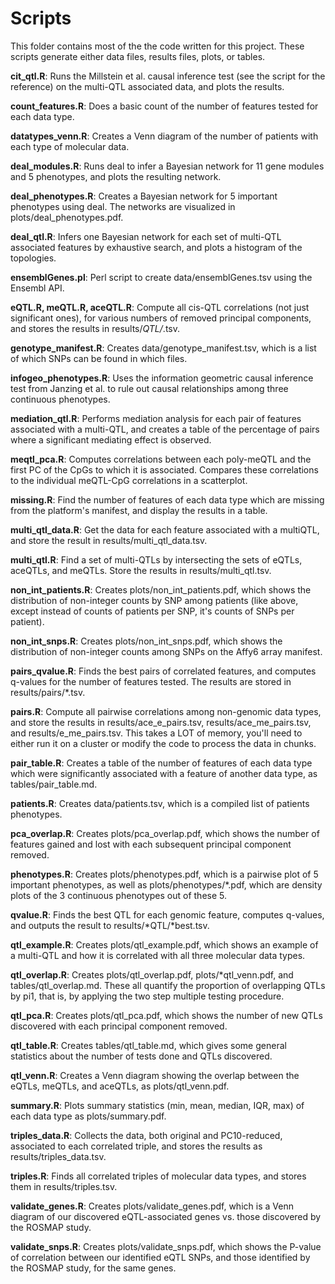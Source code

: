 Scripts
=======

This folder contains most of the the code written for this project. These
scripts generate either data files, results files, plots, or tables.

__cit_qtl.R__: Runs the Millstein et al. causal inference test (see the script
for the reference) on the multi-QTL associated data, and plots the results.

__count_features.R__: Does a basic count of the number of features tested for
each data type.

__datatypes_venn.R__: Creates a Venn diagram of the number of patients with
each type of molecular data.

__deal_modules.R__: Runs deal to infer a Bayesian network for 11 gene modules
and 5 phenotypes, and plots the resulting network.

__deal_phenotypes.R__: Creates a Bayesian network for 5 important phenotypes
using deal. The networks are visualized in plots/deal_phenotypes.pdf.

__deal_qtl.R__: Infers one Bayesian network for each set of multi-QTL
associated features by exhaustive search, and plots a histogram of the
topologies.

__ensemblGenes.pl__: Perl script to create data/ensemblGenes.tsv using the
Ensembl API.

__eQTL.R, meQTL.R, aceQTL.R__: Compute all cis-QTL correlations (not just
significant ones), for various numbers of removed principal components, and
stores the results in results/*QTL/*.tsv.

__genotype_manifest.R__: Creates data/genotype_manifest.tsv, which is a list of
which SNPs can be found in which files.

__infogeo_phenotypes.R__: Uses the information geometric causal inference test
from Janzing et al. to rule out causal relationships among three continuous
phenotypes.

__mediation_qtl.R__: Performs mediation analysis for each pair of features
associated with a multi-QTL, and creates a table of the percentage of pairs
where a significant mediating effect is observed.

__meqtl_pca.R__: Computes correlations between each poly-meQTL and the first PC
of the CpGs to which it is associated. Compares these correlations to the
individual meQTL-CpG correlations in a scatterplot.

__missing.R__: Find the number of features of each data type which are missing
from the platform's manifest, and display the results in a table.

__multi_qtl_data.R__: Get the data for each feature associated with a multiQTL,
and store the result in results/multi_qtl_data.tsv.

__multi_qtl.R__: Find a set of multi-QTLs by intersecting the sets of eQTLs,
aceQTLs, and meQTLs. Store the results in results/multi_qtl.tsv.

__non_int_patients.R__: Creates plots/non_int_patients.pdf, which shows the 
distribution of non-integer counts by SNP among patients (like above, except
instead of counts of patients per SNP, it's counts of SNPs per patient).

__non_int_snps.R__: Creates plots/non_int_snps.pdf, which shows the
distribution of non-integer counts among SNPs on the Affy6 array manifest.

__pairs_qvalue.R__: Finds the best pairs of correlated features, and computes
q-values for the number of features tested. The results are stored in
results/pairs/*.tsv.

__pairs.R__: Compute all pairwise correlations among non-genomic data types,
and store the results in results/ace_e_pairs.tsv, results/ace_me_pairs.tsv, and
results/e_me_pairs.tsv. This takes a LOT of memory, you'll need to either run
it on a cluster or modify the code to process the data in chunks.

__pair_table.R__: Creates a table of the number of features of each data type
which were significantly associated with a feature of another data type, as
tables/pair_table.md.

__patients.R__: Creates data/patients.tsv, which is a compiled list of patients
phenotypes.

__pca_overlap.R__: Creates plots/pca_overlap.pdf, which shows the number of
features gained and lost with each subsequent principal component removed.

__phenotypes.R__: Creates plots/phenotypes.pdf, which is a pairwise plot of 5
important phenotypes, as well as plots/phenotypes/*.pdf, which are density
plots of the 3 continuous phenotypes out of these 5.

__qvalue.R__: Finds the best QTL for each genomic feature, computes q-values,
and outputs the result to results/*QTL/*best.tsv.

__qtl_example.R__: Creates plots/qtl_example.pdf, which shows an example of a
multi-QTL and how it is correlated with all three molecular data types.

__qtl_overlap.R__: Creates plots/qtl_overlap.pdf, plots/*qtl_venn.pdf, and
tables/qtl_overlap.md. These all quantify the proportion of overlapping QTLs
by pi1, that is, by applying the two step multiple testing procedure. 

__qtl_pca.R__: Creates plots/qtl_pca.pdf, which shows the number of new QTLs
discovered with each principal component removed.

__qtl_table.R__: Creates tables/qtl_table.md, which gives some general
statistics about the number of tests done and QTLs discovered.

__qtl_venn.R__: Creates a Venn diagram showing the overlap between the eQTLs,
meQTLs, and aceQTLs, as plots/qtl_venn.pdf.

__summary.R__: Plots summary statistics (min, mean, median, IQR, max) of each
data type as plots/summary.pdf.

__triples_data.R__: Collects the data, both original and PC10-reduced,
associated to each correlated triple, and stores the results as
results/triples_data.tsv.

__triples.R__: Finds all correlated triples of molecular data types, and stores
them in results/triples.tsv.

__validate_genes.R__: Creates plots/validate_genes.pdf, which is a Venn diagram
of our discovered eQTL-associated genes vs. those discovered by the ROSMAP study.

__validate_snps.R__: Creates plots/validate_snps.pdf, which shows the P-value
of correlation between our identified eQTL SNPs, and those identified by the
ROSMAP study, for the same genes.
